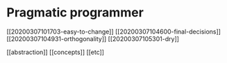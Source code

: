 # Pragmatic programmer

[[20200307101703-easy-to-change]]
[[20200307104600-final-decisions]]
[[20200307104931-orthogonality]]
[[20200307105301-dry]]

[[abstraction]]
[[concepts]]
[[etc]]
